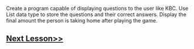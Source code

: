 Create a program capable of displaying questions to the user like KBC. 
Use List data type to store the questions and their correct answers.
Display the final amount the person is taking home after playing the game.

## [Next Lesson>>](https://replit.com/@codewithharry/40-Day40-Exercise-4)